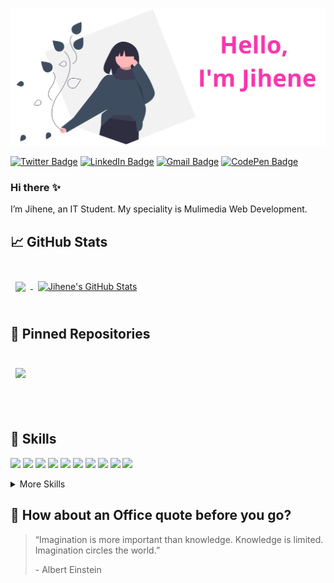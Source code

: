 [![Jihene's GitHub Banner](./jiji.png)](https://jihene.dev)
<br>

[![Twitter Badge](https://img.shields.io/badge/Twitter-Profile-informational?style=flat&logo=twitter&logoColor=white&color=F935AE)](https://twitter.com/jiheneguetari)
[![LinkedIn Badge](https://img.shields.io/badge/LinkedIn-Profile-informational?style=flat&logo=linkedin&logoColor=white&color=F935AE)](https://www.linkedin.com/in/jihene-guetari-a00908264/)
[![Gmail Badge](https://img.shields.io/badge/Gmail-Profile-informational?style=flat&logo=gmail&logoColor=white&color=F935AE)](https://mail.google.com/mail/u/0/?pli=1#inbox)
[![CodePen Badge](https://img.shields.io/badge/CodePen-Profile-informational?style=flat&logo=codepen&logoColor=white&color=F935AE)](https://codepen.io/jiheneguetari)
  
### Hi there :sparkles:
I’m Jihene, an IT Student. My speciality is Mulimedia Web Development.

## &#x1f4c8; GitHub Stats
<br>

<a href="https://github.com/jiheneguetari">
  <img align="center" style="margin:0.5rem" src="https://github-readme-stats.vercel.app/api/top-langs/?username=jiheneguetari&hide=html,css&title_color=ffffff&text_color=c9cacc&icon_color=F935AE&bg_color=3E4E60" />
</a>

<a href="https://github.com/jiheneguetari">
  <img align="center" style="margin:0.5rem" src="https://github-readme-stats.vercel.app/api?username=jiheneguetari&show_icons=true&line_height=27&count_private=true&title_color=ffffff&text_color=c9cacc&icon_color=F935AE&bg_color=3E4E60" alt="Jihene's GitHub Stats" />
</a>

<br>
<br>

## 📌 Pinned Repositories

<br>

<a href="https://github.com/jiheneguetari/application">
  <img align="center" style="margin:0.5rem" src="https://github-readme-stats.vercel.app/api/pin/?username=jiheneguetari&repo=application&title_color=ffffff&text_color=c9cacc&icon_color=F935AE&bg_color=3E4E60" />
</a>

<br><br>

## 💼 Skills
![](https://img.shields.io/badge/Code-Angular-informational?style=flat&logo=angular&logoColor=white&color=F935AE)
![](https://img.shields.io/badge/Code-JavaScript-informational?style=flat&logo=JavaScript&logoColor=white&color=F935AE)
![](https://img.shields.io/badge/Code-TypeScript-informational?style=flat&logo=TypeScript&logoColor=white&color=F935AE)
![](https://img.shields.io/badge/Code-Java-informational?style=flat&logo=Java&logoColor=white&color=F935AE)
![](https://img.shields.io/badge/Code-C-informational?style=flat&logo=c-sharp&logoColor=white&color=F935AE)
![](https://img.shields.io/badge/Code-NodeJs-informational?style=flat&logo=node.js&logoColor=white&color=F935AE)
![](https://img.shields.io/badge/Code-Python-informational?style=flat&logo=Python&logoColor=white&color=F935AE)
![](https://img.shields.io/badge/Code-Express-informational?style=flat&logo=Express&logoColor=white&color=F935AE)
![](https://img.shields.io/badge/Code-MongoDB-informational?style=flat&logo=MongoDB&logoColor=white&color=F935AE)
![](https://img.shields.io/badge/Code-MySQL-informational?style=flat&logo=MySQL&logoColor=white&color=F935AE)
<details>
<summary>More Skills</summary>

![](https://img.shields.io/badge/Style-CSS-informational?style=flat&logo=css3&logoColor=white&color=3E4E60)
![](https://img.shields.io/badge/Code-HTML-informational?style=flat&logo=html5&logoColor=white&color=3E4E60)
![](https://img.shields.io/badge/Tools-Postman-informational?style=flat&logo=Postman&logoColor=white&color=3E4E60)
![](https://img.shields.io/badge/Tools-Photoshop-informational?style=flat&logo=Adobe-Photoshop&logoColor=white&color=3E4E60)
![](https://img.shields.io/badge/Tools-Illustrator-informational?style=flat&logo=Adobe-Illustrator&logoColor=white&color=3E4E60)
![](https://img.shields.io/badge/Tools-AdobeXD-informational?style=flat&logo=Adobe-XD&logoColor=white&color=3E4E60)
![](https://img.shields.io/badge/Tools-GitHub-informational?style=flat&logo=GitHub&logoColor=white&color=3E4E60)
![](https://img.shields.io/badge/Tools-Figma-informational?style=flat&logo=Postman&logoColor=white&color=3E4E60)

</details>

## 📣 How about an Office quote before you go?

> “Imagination is more important than knowledge. Knowledge is limited. Imagination circles the world.”
>
> <p>- Albert Einstein</p>

